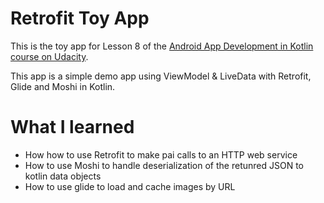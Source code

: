 # Retrofit Toy App

This is the toy app for Lesson 8 of the [Android App Development in Kotlin course on Udacity](https://classroom.udacity.com/courses/ud9012/).

This app is a simple demo app using ViewModel & LiveData with Retrofit, Glide and Moshi in Kotlin.

# What I learned
* How how to use Retrofit to make pai calls to an HTTP web service
* How to use Moshi to handle deserialization of the retunred JSON to kotlin data objects
* How to use glide to load and cache images by URL
